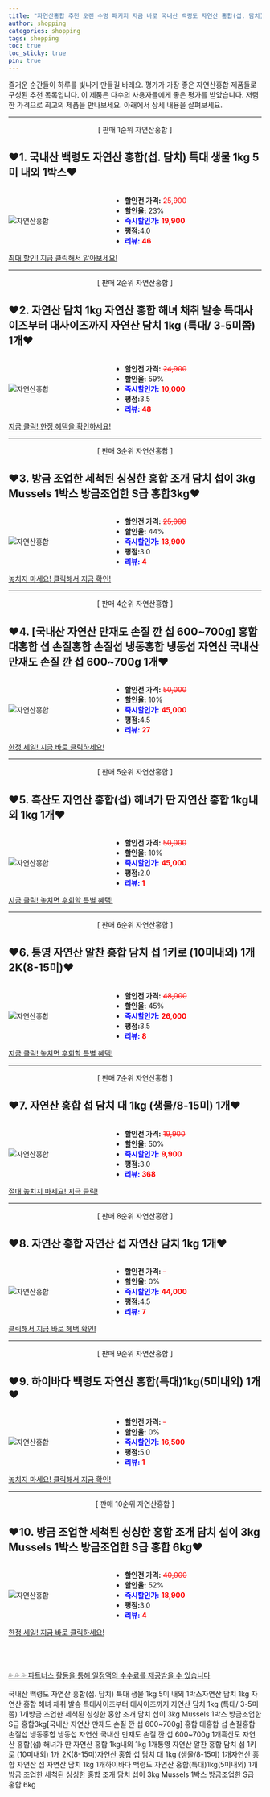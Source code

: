 ```yaml
---
title: "자연산홍합 추천 오랜 수명 패키지 지금 바로 국내산 백령도 자연산 홍합(섭. 담치)"
author: shopping
categories: shopping
tags: shopping
toc: true
toc_sticky: true
pin: true
---
```

즐거운 순간들이 하루를 빛나게 만들길 바래요. 평가가 가장 좋은 자연산홍합 제품들로 구성된 추천 목록입니다. 이 제품은 다수의 사용자들에게 좋은 평가를 받았습니다. 저렴한 가격으로 최고의 제품을 만나보세요. 아래에서 상세 내용을 살펴보세요.

---
<p class="toplist" style="margin: 0 auto; display: block; width: fit-content;">[ 판매 1순위 자연산홍합 ]</p>

<h2><strong>❤️1. 국내산 백령도 자연산 홍합(섭. 담치) 특대 생물 1kg 5미 내외 1박스❤️</strong></h2>

<div style="display: flex; align-items: center;">
    <div style="flex: 0.4;">
        <img src="https://thumbnail6.coupangcdn.com/thumbnails/remote/230x230ex/image/vendor_inventory/9095/9d5560070e92c7c78d2bb624bef359bcd525bccde028366545033a9429a9.jpg" alt="자연산홍합" style="max-width: 100%;">
    </div>
    <div style="flex: 0.6; margin-left: 10px;">
        <ul>
            <li><strong>할인전 가격:</strong> <del style="color: red;">25,900</del></li>
            <li><strong>할인율:</strong> 23%</li>
            <li><span style='color:blue'><strong>즉시할인가:</strong></span> <span style='color:red'><strong>19,900</strong></span></li>
            <li><strong>평점:</strong>4.0</li>
            <li><span style='color:blue'><strong>리뷰:</strong></span> <span style='color:red'><strong>46</strong></span></li>
        </ul>
    </div>
</div>
<div class="center">
    <a href="https://selin100587.github.io?lptag=AF9450613&subid=githubio&pageKey=6882936167&traceid=V0-153&itemId=16499857257&vendorItemId=83687479004" class="myButton">
        최대 할인! 지금 클릭해서 알아보세요!
    </a>
</div>


---
<p class="toplist" style="margin: 0 auto; display: block; width: fit-content;">[ 판매 2순위 자연산홍합 ]</p>

<h2><strong>❤️2. 자연산 담치 1kg 자연산 홍합 해녀 채취 발송 특대사이즈부터 대사이즈까지 자연산 담치 1kg (특대/ 3-5미쯤) 1개❤️</strong></h2>

<div style="display: flex; align-items: center;">
    <div style="flex: 0.4;">
        <img src="https://thumbnail6.coupangcdn.com/thumbnails/remote/230x230ex/image/vendor_inventory/aaa3/84a0c0e8371d7c3ffc4289e934b0ddb0c37547ae6eeb871a54eaea7b4b41.png" alt="자연산홍합" style="max-width: 100%;">
    </div>
    <div style="flex: 0.6; margin-left: 10px;">
        <ul>
            <li><strong>할인전 가격:</strong> <del style="color: red;">24,900</del></li>
            <li><strong>할인율:</strong> 59%</li>
            <li><span style='color:blue'><strong>즉시할인가:</strong></span> <span style='color:red'><strong>10,000</strong></span></li>
            <li><strong>평점:</strong>3.5</li>
            <li><span style='color:blue'><strong>리뷰:</strong></span> <span style='color:red'><strong>48</strong></span></li>
        </ul>
    </div>
</div>
<div class="center">
    <a href="https://selin100587.github.io?lptag=AF9450613&subid=githubio&pageKey=7522817970&traceid=V0-153&itemId=19734243096&vendorItemId=83529631623" class="myButton">
        지금 클릭! 한정 혜택을 확인하세요!
    </a>
</div>


---
<p class="toplist" style="margin: 0 auto; display: block; width: fit-content;">[ 판매 3순위 자연산홍합 ]</p>

<h2><strong>❤️3. 방금 조업한 세척된 싱싱한 홍합 조개 담치 섭이 3kg Mussels 1박스 방금조업한 S급 홍합3kg❤️</strong></h2>

<div style="display: flex; align-items: center;">
    <div style="flex: 0.4;">
        <img src="https://thumbnail8.coupangcdn.com/thumbnails/remote/230x230ex/image/vendor_inventory/2cad/87a5918f85eec3f8b416e38c3a2de5f27fe980d537e541362db38dc526da.png" alt="자연산홍합" style="max-width: 100%;">
    </div>
    <div style="flex: 0.6; margin-left: 10px;">
        <ul>
            <li><strong>할인전 가격:</strong> <del style="color: red;">25,000</del></li>
            <li><strong>할인율:</strong> 44%</li>
            <li><span style='color:blue'><strong>즉시할인가:</strong></span> <span style='color:red'><strong>13,900</strong></span></li>
            <li><strong>평점:</strong>3.0</li>
            <li><span style='color:blue'><strong>리뷰:</strong></span> <span style='color:red'><strong>4</strong></span></li>
        </ul>
    </div>
</div>
<div class="center">
    <a href="https://selin100587.github.io?lptag=AF9450613&subid=githubio&pageKey=7892822933&traceid=V0-153&itemId=21613157823&vendorItemId=88664285656" class="myButton">
        놓치지 마세요! 클릭해서 지금 확인!
    </a>
</div>


---
<p class="toplist" style="margin: 0 auto; display: block; width: fit-content;">[ 판매 4순위 자연산홍합 ]</p>

<h2><strong>❤️4. [국내산 자연산 만재도 손질 깐 섭 600~700g] 홍합 대홍합 섭 손질홍합 손질섭 냉동홍합 냉동섭 자연산 국내산 만재도 손질 깐 섭 600~700g 1개❤️</strong></h2>

<div style="display: flex; align-items: center;">
    <div style="flex: 0.4;">
        <img src="https://thumbnail6.coupangcdn.com/thumbnails/remote/230x230ex/image/vendor_inventory/c2b5/ee96c3b2d8a23f23da6bc873907805b8c8f492514a68740e5316bb6ecb44.jpg" alt="자연산홍합" style="max-width: 100%;">
    </div>
    <div style="flex: 0.6; margin-left: 10px;">
        <ul>
            <li><strong>할인전 가격:</strong> <del style="color: red;">50,000</del></li>
            <li><strong>할인율:</strong> 10%</li>
            <li><span style='color:blue'><strong>즉시할인가:</strong></span> <span style='color:red'><strong>45,000</strong></span></li>
            <li><strong>평점:</strong>4.5</li>
            <li><span style='color:blue'><strong>리뷰:</strong></span> <span style='color:red'><strong>27</strong></span></li>
        </ul>
    </div>
</div>
<div class="center">
    <a href="https://selin100587.github.io?lptag=AF9450613&subid=githubio&pageKey=6970357496&traceid=V0-153&itemId=17000173786&vendorItemId=84176212586" class="myButton">
        한정 세일! 지금 바로 클릭하세요!
    </a>
</div>


---
<p class="toplist" style="margin: 0 auto; display: block; width: fit-content;">[ 판매 5순위 자연산홍합 ]</p>

<h2><strong>❤️5. 흑산도 자연산 홍합(섭) 해녀가 딴 자연산 홍합 1kg내외 1kg 1개❤️</strong></h2>

<div style="display: flex; align-items: center;">
    <div style="flex: 0.4;">
        <img src="https://thumbnail8.coupangcdn.com/thumbnails/remote/230x230ex/image/vendor_inventory/4176/e8c4cbbea4d7a9cdac0d9686cb36ecf1b6d4205fbd084cfbe37fbd258ca2.jpg" alt="자연산홍합" style="max-width: 100%;">
    </div>
    <div style="flex: 0.6; margin-left: 10px;">
        <ul>
            <li><strong>할인전 가격:</strong> <del style="color: red;">50,000</del></li>
            <li><strong>할인율:</strong> 10%</li>
            <li><span style='color:blue'><strong>즉시할인가:</strong></span> <span style='color:red'><strong>45,000</strong></span></li>
            <li><strong>평점:</strong>2.0</li>
            <li><span style='color:blue'><strong>리뷰:</strong></span> <span style='color:red'><strong>1</strong></span></li>
        </ul>
    </div>
</div>
<div class="center">
    <a href="https://selin100587.github.io?lptag=AF9450613&subid=githubio&pageKey=6303160135&traceid=V0-153&itemId=19224352983&vendorItemId=86341025002" class="myButton">
        지금 클릭! 놓치면 후회할 특별 혜택!
    </a>
</div>


---
<p class="toplist" style="margin: 0 auto; display: block; width: fit-content;">[ 판매 6순위 자연산홍합 ]</p>

<h2><strong>❤️6. 통영 자연산 알찬 홍합 담치 섭 1키로 (10미내외) 1개 2K(8-15미)❤️</strong></h2>

<div style="display: flex; align-items: center;">
    <div style="flex: 0.4;">
        <img src="https://thumbnail7.coupangcdn.com/thumbnails/remote/230x230ex/image/vendor_inventory/d71d/ae602aff9feb8ffe23859f262847b829568faa983124b70959b2be238bf4.jpg" alt="자연산홍합" style="max-width: 100%;">
    </div>
    <div style="flex: 0.6; margin-left: 10px;">
        <ul>
            <li><strong>할인전 가격:</strong> <del style="color: red;">48,000</del></li>
            <li><strong>할인율:</strong> 45%</li>
            <li><span style='color:blue'><strong>즉시할인가:</strong></span> <span style='color:red'><strong>26,000</strong></span></li>
            <li><strong>평점:</strong>3.5</li>
            <li><span style='color:blue'><strong>리뷰:</strong></span> <span style='color:red'><strong>8</strong></span></li>
        </ul>
    </div>
</div>
<div class="center">
    <a href="https://selin100587.github.io?lptag=AF9450613&subid=githubio&pageKey=7708415535&traceid=V0-153&itemId=20656836722&vendorItemId=87728049664" class="myButton">
        지금 클릭! 놓치면 후회할 특별 혜택!
    </a>
</div>


---
<p class="toplist" style="margin: 0 auto; display: block; width: fit-content;">[ 판매 7순위 자연산홍합 ]</p>

<h2><strong>❤️7. 자연산 홍합 섭 담치 대 1kg (생물/8-15미) 1개❤️</strong></h2>

<div style="display: flex; align-items: center;">
    <div style="flex: 0.4;">
        <img src="https://thumbnail7.coupangcdn.com/thumbnails/remote/230x230ex/image/vendor_inventory/c414/e82fb8e26b01fd1cbb441a0f6e8dd73ce08d20a6172cfdfb2a1709726efc.jpg" alt="자연산홍합" style="max-width: 100%;">
    </div>
    <div style="flex: 0.6; margin-left: 10px;">
        <ul>
            <li><strong>할인전 가격:</strong> <del style="color: red;">19,900</del></li>
            <li><strong>할인율:</strong> 50%</li>
            <li><span style='color:blue'><strong>즉시할인가:</strong></span> <span style='color:red'><strong>9,900</strong></span></li>
            <li><strong>평점:</strong>3.0</li>
            <li><span style='color:blue'><strong>리뷰:</strong></span> <span style='color:red'><strong>368</strong></span></li>
        </ul>
    </div>
</div>
<div class="center">
    <a href="https://selin100587.github.io?lptag=AF9450613&subid=githubio&pageKey=4934579775&traceid=V0-153&itemId=6490872956&vendorItemId=5565241686" class="myButton">
        절대 놓치지 마세요! 지금 클릭!
    </a>
</div>


---
<p class="toplist" style="margin: 0 auto; display: block; width: fit-content;">[ 판매 8순위 자연산홍합 ]</p>

<h2><strong>❤️8. 자연산 홍합 자연산 섭 자연산 담치 1kg 1개❤️</strong></h2>

<div style="display: flex; align-items: center;">
    <div style="flex: 0.4;">
        <img src="https://thumbnail10.coupangcdn.com/thumbnails/remote/230x230ex/image/vendor_inventory/7e1f/b3487f5f516922fb6486274218bd9ec2a6af08e3085498e66a10ec3a2259.jpg" alt="자연산홍합" style="max-width: 100%;">
    </div>
    <div style="flex: 0.6; margin-left: 10px;">
        <ul>
            <li><strong>할인전 가격:</strong> <del style="color: red;">-</del></li>
            <li><strong>할인율:</strong> 0%</li>
            <li><span style='color:blue'><strong>즉시할인가:</strong></span> <span style='color:red'><strong>44,000</strong></span></li>
            <li><strong>평점:</strong>4.5</li>
            <li><span style='color:blue'><strong>리뷰:</strong></span> <span style='color:red'><strong>7</strong></span></li>
        </ul>
    </div>
</div>
<div class="center">
    <a href="https://selin100587.github.io?lptag=AF9450613&subid=githubio&pageKey=7225556046&traceid=V0-153&itemId=18321242520&vendorItemId=84236595570" class="myButton">
        클릭해서 지금 바로 혜택 확인!
    </a>
</div>


---
<p class="toplist" style="margin: 0 auto; display: block; width: fit-content;">[ 판매 9순위 자연산홍합 ]</p>

<h2><strong>❤️9. 하이바다 백령도 자연산 홍합(특대)1kg(5미내외) 1개❤️</strong></h2>

<div style="display: flex; align-items: center;">
    <div style="flex: 0.4;">
        <img src="https://thumbnail10.coupangcdn.com/thumbnails/remote/230x230ex/image/vendor_inventory/d497/fa7169aad0f7025c8df225baeabb1ce6a7cd864c8f05237facbff744d268.png" alt="자연산홍합" style="max-width: 100%;">
    </div>
    <div style="flex: 0.6; margin-left: 10px;">
        <ul>
            <li><strong>할인전 가격:</strong> <del style="color: red;">-</del></li>
            <li><strong>할인율:</strong> 0%</li>
            <li><span style='color:blue'><strong>즉시할인가:</strong></span> <span style='color:red'><strong>16,500</strong></span></li>
            <li><strong>평점:</strong>5.0</li>
            <li><span style='color:blue'><strong>리뷰:</strong></span> <span style='color:red'><strong>1</strong></span></li>
        </ul>
    </div>
</div>
<div class="center">
    <a href="https://selin100587.github.io?lptag=AF9450613&subid=githubio&pageKey=7340505192&traceid=V0-153&itemId=18865353352&vendorItemId=85994234794" class="myButton">
        놓치지 마세요! 클릭해서 지금 확인!
    </a>
</div>


---
<p class="toplist" style="margin: 0 auto; display: block; width: fit-content;">[ 판매 10순위 자연산홍합 ]</p>

<h2><strong>❤️10. 방금 조업한 세척된 싱싱한 홍합 조개 담치 섭이 3kg Mussels 1박스 방금조업한 S급 홍합 6kg❤️</strong></h2>

<div style="display: flex; align-items: center;">
    <div style="flex: 0.4;">
        <img src="https://thumbnail8.coupangcdn.com/thumbnails/remote/230x230ex/image/vendor_inventory/2cad/87a5918f85eec3f8b416e38c3a2de5f27fe980d537e541362db38dc526da.png" alt="자연산홍합" style="max-width: 100%;">
    </div>
    <div style="flex: 0.6; margin-left: 10px;">
        <ul>
            <li><strong>할인전 가격:</strong> <del style="color: red;">40,000</del></li>
            <li><strong>할인율:</strong> 52%</li>
            <li><span style='color:blue'><strong>즉시할인가:</strong></span> <span style='color:red'><strong>18,900</strong></span></li>
            <li><strong>평점:</strong>3.0</li>
            <li><span style='color:blue'><strong>리뷰:</strong></span> <span style='color:red'><strong>4</strong></span></li>
        </ul>
    </div>
</div>
<div class="center">
    <a href="https://selin100587.github.io?lptag=AF9450613&subid=githubio&pageKey=7892822933&traceid=V0-153&itemId=21613157819&vendorItemId=88664285645" class="myButton">
        한정 세일! 지금 바로 클릭하세요!
    </a>
</div>

<br><br><br>[💦 💦 💦 파트너스 활동을 통해 일정액의 수수료를 제공받을 수 있습니다](https://link.coupang.com/a/bcpT2c)<br><br>국내산 백령도 자연산 홍합(섭. 담치) 특대 생물 1kg 5미 내외 1박스자연산 담치 1kg 자연산 홍합 해녀 채취 발송 특대사이즈부터 대사이즈까지 자연산 담치 1kg (특대/ 3-5미쯤) 1개방금 조업한 세척된 싱싱한 홍합 조개 담치 섭이 3kg Mussels 1박스 방금조업한 S급 홍합3kg[국내산 자연산 만재도 손질 깐 섭 600~700g] 홍합 대홍합 섭 손질홍합 손질섭 냉동홍합 냉동섭 자연산 국내산 만재도 손질 깐 섭 600~700g 1개흑산도 자연산 홍합(섭) 해녀가 딴 자연산 홍합 1kg내외 1kg 1개통영 자연산 알찬 홍합 담치 섭 1키로 (10미내외) 1개 2K(8-15미)자연산 홍합 섭 담치 대 1kg (생물/8-15미) 1개자연산 홍합 자연산 섭 자연산 담치 1kg 1개하이바다 백령도 자연산 홍합(특대)1kg(5미내외) 1개방금 조업한 세척된 싱싱한 홍합 조개 담치 섭이 3kg Mussels 1박스 방금조업한 S급 홍합 6kg